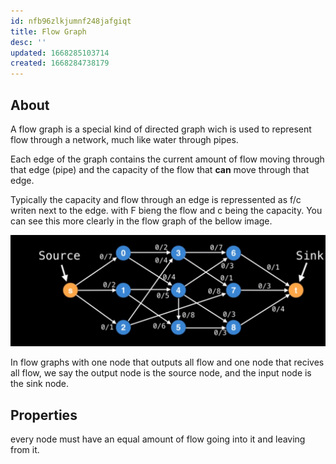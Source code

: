 ```yaml
---
id: nfb96zlkjumnf248jafgiqt
title: Flow Graph
desc: ''
updated: 1668285103714
created: 1668284738179
---
```


## About

A flow graph is a special kind of directed graph wich is used to represent flow through a network, much like water through pipes.

Each edge of the graph contains the current amount of flow moving through that edge (pipe) and the capacity of the flow that **can** move through that edge.

Typically the capacity and flow through an edge is repressented as f/c writen next to the edge. with F bieng the flow and c being the capacity. You can see this more clearly in the flow graph of the bellow image.

![alt](./assets/images/flow_graph_example.svg)

In flow graphs with one node that outputs all flow and one node that recives all flow, we say the output node is the source node, and the input node is the sink node.

## Properties

every node must have an equal amount of flow going into it and leaving from it.
